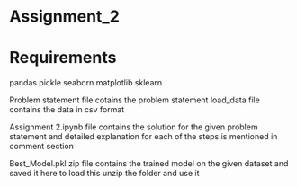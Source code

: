 # Assignment_2

# Requirements
pandas
pickle
seaborn
matplotlib
sklearn


Problem statement file cotains the problem statement 
load_data file contains the data in csv format

Assignment 2.ipynb file contains the solution for the given problem statement 
and detailed explanation for each of the steps is mentioned in comment section

Best_Model.pkl zip file contains the trained model on the given dataset and saved it here
to load this unzip the folder and use it

